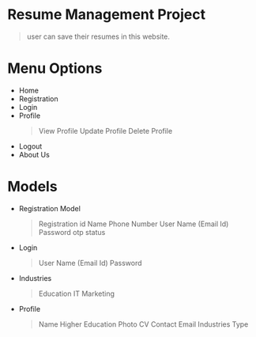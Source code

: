 # Resume Management Project
>user can save their resumes in this website.

# Menu Options
- Home
- Registration
- Login
- Profile
  > View Profile
  > Update Profile
  > Delete Profile
- Logout
- About Us

# Models
- Registration Model
  > Registration id
  > Name
  > Phone Number
  > User Name (Email Id)
  > Password
  > otp
  > status
- Login
  > User Name (Email Id)
  > Password
- Industries
  > Education
  > IT
  > Marketing
- Profile
  > Name
  > Higher Education
  > Photo
  > CV
  > Contact
  > Email
  > Industries Type
  
  
